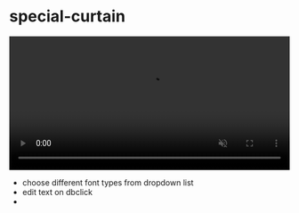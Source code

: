 # special-curtain

<!-- embed short video -->

<video width="100%" height="240" controls autoplay muted loop>
  <source src="./rec.mp4" type="video/mp4">
  Your browser does not support the video tag.
</video>


<!-- ToDo list in Summary -->
- choose different font types from dropdown list
- edit text on dbclick
- 
